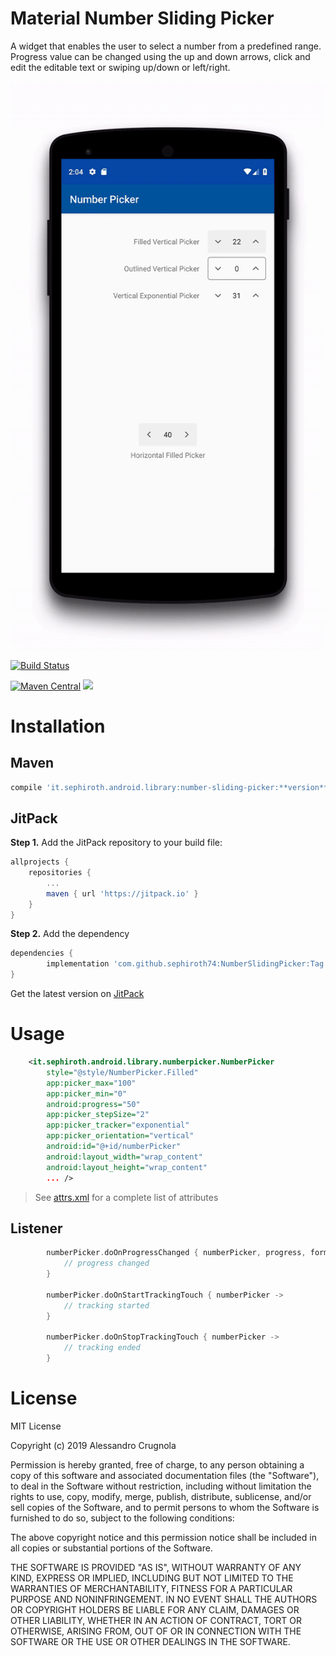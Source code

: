 Material Number Sliding Picker
======================

A widget that enables the user to select a number from a predefined range.
Progress value can be changed using the up and down arrows, click and edit the editable text or swiping up/down or left/right.

![Screen shot](./art/video.gif)

[![Build Status](https://travis-ci.org/sephiroth74/NumberSlidingPicker.svg?branch=master)](https://travis-ci.org/sephiroth74/NumberSlidingPicker)

[![Maven Central](https://maven-badges.herokuapp.com/maven-central/it.sephiroth.android.library/number-sliding-picker/badge.svg)](https://maven-badges.herokuapp.com/maven-central/it.sephiroth.android.library/number-sliding-picker)
[![](https://jitpack.io/v/sephiroth74/NumberSlidingPicker.svg)](https://jitpack.io/#sephiroth74/NumberSlidingPicker)

Installation
===

## Maven

```gradle
compile 'it.sephiroth.android.library:number-sliding-picker:**version**'
```	
	
## JitPack

**Step 1.** Add the JitPack repository to your build file:

```gradle
allprojects {
	repositories {
		...
		maven { url 'https://jitpack.io' }
	}
}
```

**Step 2.** Add the dependency

```gradle
dependencies {
        implementation 'com.github.sephiroth74:NumberSlidingPicker:Tag'
}
```

Get the latest version  on [JitPack](https://jitpack.io/#sephiroth74/NumberSlidingPicker)	


Usage
===

```xml
    <it.sephiroth.android.library.numberpicker.NumberPicker
        style="@style/NumberPicker.Filled"
        app:picker_max="100"
        app:picker_min="0"
        android:progress="50"
        app:picker_stepSize="2"
        app:picker_tracker="exponential"
        app:picker_orientation="vertical"
        android:id="@+id/numberPicker"
        android:layout_width="wrap_content"
        android:layout_height="wrap_content"
        ... />
```

> See [attrs.xml](./numberpicker/src/main/res/values/attrs.xml) for a complete list of attributes

## Listener

```kotlin
        numberPicker.doOnProgressChanged { numberPicker, progress, formUser ->
            // progress changed
        }
        
        numberPicker.doOnStartTrackingTouch { numberPicker -> 
            // tracking started
        }
        
        numberPicker.doOnStopTrackingTouch { numberPicker -> 
            // tracking ended
        }
```

License
===
MIT License

Copyright (c) 2019 Alessandro Crugnola

Permission is hereby granted, free of charge, to any person obtaining a copy
of this software and associated documentation files (the "Software"), to deal
in the Software without restriction, including without limitation the rights
to use, copy, modify, merge, publish, distribute, sublicense, and/or sell
copies of the Software, and to permit persons to whom the Software is
furnished to do so, subject to the following conditions:

The above copyright notice and this permission notice shall be included in all
copies or substantial portions of the Software.

THE SOFTWARE IS PROVIDED "AS IS", WITHOUT WARRANTY OF ANY KIND, EXPRESS OR
IMPLIED, INCLUDING BUT NOT LIMITED TO THE WARRANTIES OF MERCHANTABILITY,
FITNESS FOR A PARTICULAR PURPOSE AND NONINFRINGEMENT. IN NO EVENT SHALL THE
AUTHORS OR COPYRIGHT HOLDERS BE LIABLE FOR ANY CLAIM, DAMAGES OR OTHER
LIABILITY, WHETHER IN AN ACTION OF CONTRACT, TORT OR OTHERWISE, ARISING FROM,
OUT OF OR IN CONNECTION WITH THE SOFTWARE OR THE USE OR OTHER DEALINGS IN THE
SOFTWARE.
